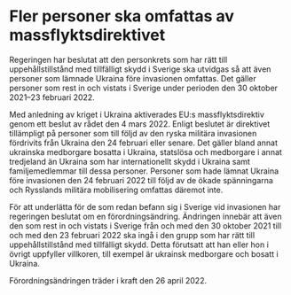 # Fler personer ska omfattas av massflyktsdirektivet

Regeringen har beslutat att den personkrets som har rätt till uppehållstillstånd med tillfälligt skydd i Sverige ska utvidgas så att även personer som lämnade Ukraina före invasionen omfattas. Det gäller personer som rest in och vistats i Sverige under perioden den 30 oktober 2021–23 februari 2022\.


Med anledning av kriget i Ukraina aktiverades EU:s massflyktsdirektiv genom ett beslut av rådet den 4 mars 2022\. Enligt beslutet är direktivet tillämpligt på personer som till följd av den ryska militära invasionen fördrivits från Ukraina den 24 februari eller senare. Det gäller bland annat ukrainska medborgare bosatta i Ukraina, statslösa och medborgare i annat tredjeland än Ukraina som har internationellt skydd i Ukraina samt familjemedlemmar till dessa personer. Personer som hade lämnat Ukraina före invasionen den 24 februari 2022 till följd av de ökade spänningarna och Rysslands militära mobilisering omfattas däremot inte.

För att underlätta för de som redan befann sig i Sverige vid invasionen har regeringen beslutat om en förordningsändring. Ändringen innebär att även den som rest in och vistats i Sverige från och med den 30 oktober 2021 till och med den 23 februari 2022 ska ingå i den grupp som har rätt till uppehållstillstånd med tillfälligt skydd. Detta förutsatt att han eller hon i övrigt uppfyller villkoren, till exempel är ukrainsk medborgare och bosatt i Ukraina.

Förordningsändringen träder i kraft den 26 april 2022\.
